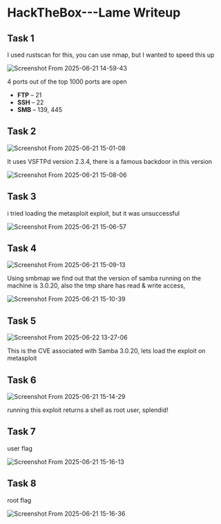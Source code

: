 # HackTheBox---Lame Writeup


## Task 1
I used rustscan for this, you can use nmap, but I wanted to speed this up

![Screenshot From 2025-06-21 14-59-43](https://github.com/user-attachments/assets/ae3e8c1b-b248-4381-831a-22b287fe27bf)

4 ports out of the top 1000 ports are open

- **FTP** – 21  
- **SSH** – 22  
- **SMB** – 139, 445  


## Task 2

![Screenshot From 2025-06-21 15-01-08](https://github.com/user-attachments/assets/749d2364-4415-40df-a25c-5ec4198da39e)

It uses VSFTPd version 2.3.4, there is a famous backdoor in this version

![Screenshot From 2025-06-21 15-08-06](https://github.com/user-attachments/assets/8a568114-395b-4dd2-920e-3a6717673567)


## Task 3

i tried loading the metasploit exploit, but it was unsuccessful

![Screenshot From 2025-06-21 15-06-57](https://github.com/user-attachments/assets/37fa4975-ae6c-4c77-893a-da2a6606e51b)


## Task 4

![Screenshot From 2025-06-21 15-09-13](https://github.com/user-attachments/assets/14409581-2fa3-4e65-8642-b1a562a598f4)

Using smbmap we find out that the version of samba running on the machine is 3.0.20, also the tmp share has read & write access, 

![Screenshot From 2025-06-21 15-10-39](https://github.com/user-attachments/assets/c421ca58-b212-4f41-b9c7-93ab02cb1869)


## Task 5

![Screenshot From 2025-06-22 13-27-06](https://github.com/user-attachments/assets/1eaacbe7-544b-48ea-b33a-1fd861222de5)

This is the CVE associated with Samba 3.0.20, lets load the exploit on metasploit


## Task 6

![Screenshot From 2025-06-21 15-14-29](https://github.com/user-attachments/assets/fb620925-4dd4-46ea-a767-07baf3966f82)

running this exploit returns a shell as root user, splendid!


## Task 7

user flag 

![Screenshot From 2025-06-21 15-16-13](https://github.com/user-attachments/assets/706f606d-0aeb-4d62-9fd4-ed83b2365ae8)


## Task 8

root flag

![Screenshot From 2025-06-21 15-16-36](https://github.com/user-attachments/assets/c02a1a44-688e-4b44-b233-1016cb8ed39c)



